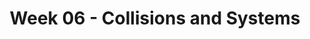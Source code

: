 ---
title: Week 06 - Collisions and Systems
contents:
  - date: 2024-02-18
    items:
      - type: lecture
        topics:
          - Collisions
  - date: 2024-02-20
    items:
      - type: lecture
        topics:
          - Systems of particles
      - type: homework
        title: HW06
        link: "#"
        due_date: 2024-02-27
--- 